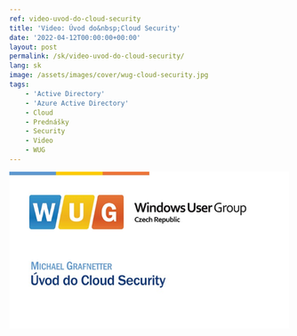 ```yaml
---
ref: video-uvod-do-cloud-security
title: 'Video: Úvod do&nbsp;Cloud Security'
date: '2022-04-12T00:00:00+00:00'
layout: post
permalink: /sk/video-uvod-do-cloud-security/
lang: sk
image: /assets/images/cover/wug-cloud-security.jpg
tags:
    - 'Active Directory'
    - 'Azure Active Directory'
    - Cloud
    - Prednášky
    - Security
    - Video
    - WUG
---
```


[![Úvod do&nbsp;Cloud Security](/assets/images/cover/wug-cloud-security.jpg)](https://wug.cz/zaznamy/748-Uvod-do-Cloud-Security)
